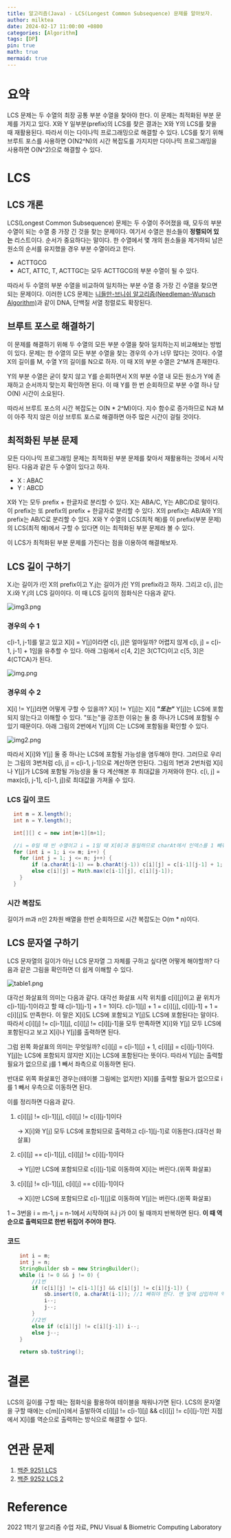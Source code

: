 ```yaml
---
title: 알고리즘(Java) - LCS(Longest Common Subsequence) 문제를 알아보자.
author: milktea
date: 2024-02-17 11:00:00 +0800
categories: [Algorithm]
tags: [DP]
pin: true
math: true
mermaid: true
---
```

# 요약
LCS 문제는 두 수열의 최장 공통 부분 수열을 찾아야 한다. 이 문제는 최적화된 부분 문제를 가지고 있다.
X와 Y 일부분(prefix)의 LCS를 찾은 결과는 X와 Y의 LCS를 찾을 때 재활용된다.
따라서 이는 다이나믹 프로그래밍으로 해결할 수 있다.
LCS를 찾기 위해 브루트 포스를 사용하면 O(N2^N)의 시간 복잡도를 가지지만 다이나믹 프로그래밍을 사용하면 O(N^2)으로 해결할 수 있다.


# LCS
## LCS 개론
LCS(Longest Common Subsequence) 문제는 두 수열이 주어졌을 때, 모두의 부분 수열이 되는 수열 중 가장 긴 것을 찾는 문제이다.
여기서 수열은 원소들이 **정렬되어 있는** 리스트이다.
순서가 중요하다는 말이다.
한 수열에서 몇 개의 원소들을 제거하되 남은 원소의 순서를 유지했을 경우 부분 수열이라고 한다.

- ACTTGCG
- ACT, ATTC, T, ACTTGC는 모두 ACTTGCG의 부분 수열이 될 수 있다.

따라서 두 수열의 부분 수열을 비교하여 일치하는 부분 수열 중 가장 긴 수열을 찾으면 되는 문제이다.
이러한 LCS 문제는 [니들만-브니쉬 알고리즘(Needleman-Wunsch Algorithm)](https://en.wikipedia.org/wiki/Needleman%E2%80%93Wunsch_algorithm)과 같이 DNA, 단백질 서열 정렬로도 확장된다.

## 브루트 포스로 해결하기
이 문제를 해결하기 위해 두 수열의 모든 부분 수열을 찾아 일치하는지 비교해보는 방법이 있다.
문제는 한 수열의 모든 부분 수열을 찾는 경우의 수가 너무 많다는 것이다.
수열 X의 길이를 M, 수열 Y의 길이를 N으로 하자.
이 때 X의 부분 수열은 2^M개 존재한다.

Y의 부분 수열은 굳이 찾지 않고 Y를 순회하면서 X의 부분 수열 내 모든 원소가 Y에 존재하고 순서까지 맞는지 확인하면 된다.
이 때 Y를 한 번 순회하므로 부분 수열 하나 당 O(N) 시간이 소요된다.

따라서 브루트 포스의 시간 복잡도는 O(N * 2^M)이다.
지수 함수로 증가하므로 N과 M이 아주 작지 않은 이상 브루트 포스로 해결하면 아주 많은 시간이 걸릴 것이다.

## 최적화된 부분 문제
모든 다이나믹 프로그래밍 문제는 최적화된 부분 문제를 찾아서 재활용하는 것에서 시작된다.
다음과 같은 두 수열이 있다고 하자.

- X : ABAC
- Y : ABCD

X와 Y는 모두 prefix + 한글자로 분리할 수 있다. X는 ABA/C, Y는 ABC/D로 말이다.
이 prefix는 또 prefix의 prefix + 한글자로 분리할 수 있다.
X의 prefix는 AB/A와 Y의 prefix는 AB/C로 분리할 수 있다.
X와 Y 수열의 LCS(최적 해)를 이 prefix(부분 문제)의 LCS(최적 해)에서 구할 수 있다면 이는 최적화된 부분 문제라 볼 수 있다.

이 LCS가 최적화된 부분 문제를 가진다는 점을 이용하여 해결해보자.

## LCS 길이 구하기
X.i는 길이가 i인 X의 prefix이고 Y.j는 길이가 j인 Y의 prefix라고 하자.
그리고 c[i, j]는 X.i와 Y.j의 LCS 길이이다.
이 때 LCS 길이의 점화식은 다음과 같다.

![img3.png](/assets/img/posts/algorithm/b9251/formula1.png)

### 경우의 수 1
c[i-1, j-1]를 알고 있고 X[i] = Y[j]이라면 c[i, j]은 얼마일까?
어렵지 않게 c[i, j] = c[i-1, j-1] + 1임을 유추할 수 있다.
아래 그림에서 c[4, 2]은 3(CTC)이고 c[5, 3]은 4(CTCA)가 된다.

![img.png](/assets/img/posts/algorithm/b9251/lcs1.png)

### 경우의 수 2
X[i] != Y[j]라면 어떻게 구할 수 있을까?
X[i] != Y[j]는 X[i] ***"또는"*** Y[j]는 LCS에 포함되지 않는다고 이해할 수 있다.
"또는"을 강조한 이유는 둘 중 하나가 LCS에 포함될 수 있기 때문이다.
아래 그림의 2번에서 Y[j]의 C는 LCS에 포함됨을 확인할 수 있다.

![img2.png](/assets/img/posts/algorithm/b9251/lcs2.png)

따라서 X[i]와 Y[j] 둘 중 하나는 LCS에 포함될 가능성을 염두해야 한다.
그러므로 우리는 그림의 3번처럼 c[i, j] = c[i-1, j-1]으로 계산하면 안된다.
그림의 1번과 2번처럼 X[i]나 Y[j]가 LCS에 포함될 가능성을 둘 다 계산해본 후 최대값을 가져와야 한다.
c[i, j] = max(c[i, j-1], c[i-1, j])로 최대값을 가져올 수 있다.

### LCS 길이 코드
```java
  int m = X.length();
  int n = Y.length();

  int[][] c = new int[m+1][n+1];

  //i = 0일 때 빈 수열이고 i = 1일 때 X[0]과 동일하므로 charAt에서 인덱스를 1 빼줘야 한다.
  for (int i = 1; i <= m; i++) {
    for (int j = 1; j <= n; j++) {
        if (a.charAt(i-1) == b.charAt(j-1)) c[i][j] = c[i-1][j-1] + 1;
        else c[i][j] = Math.max(c[i-1][j], c[i][j-1]);
    }
  }
```

### 시간 복잡도
길이가 m과 n인 2차원 배열을 한번 순회하므로 시간 복잡도는 O(m * n)이다.

## LCS 문자열 구하기
LCS 문자열의 길이가 아닌 LCS 문자열 그 자체를 구하고 싶다면 어떻게 해야할까?
다음과 같은 그림을 확인하면 더 쉽게 이해할 수 있다.

![table1.png](/assets/img/posts/algorithm/b9251/table.png)

대각선 화살표의 의미는 다음과 같다.
대각선 화살표 시작 위치를 c[i][j]이고 끝 위치가 c[i-1][j-1]이라고 할 때 c[i-1][j-1] + 1 = 1이다.
c[i-1][j] + 1 = c[i][j], c[i][j-1] + 1 = c[i][j]도 만족한다.
이 말은 X[i]도 LCS에 포함되고 Y[j]도 LCS에 포함된다는 말이다.
따라서 c[i][j] != c[i-1][j], c[i][j] != c[i][j-1]을 모두 만족하면 X[i]와 Y[j] 모두 LCS에 포함된다고 보고 X[i]나 Y[j]를 출력하면 된다.

그럼 왼쪽 화살표의 의미는 무엇일까?
c[i][j] = c[i-1][j] + 1, c[i][j] = c[i][j-1]이다. Y[j]는 LCS에 포함되지 않지만 X[i]는 LCS에 포함된다는 뜻이다.
따라서 Y[j]는 출력할 필요가 없으므로 j를 1 빼서 좌측으로 이동하면 된다.

반대로 위쪽 화살표인 경우는(테이블 그림에는 없지만) X[i]를 출력할 필요가 없으므로 i를 1 빼서 우측으로 이동하면 된다.

이를 정리하면 다음과 같다.
1. c[i][j] != c[i-1][j], c[i][j] != c[i][j-1]이다

   -> X[i]와 Y[j] 모두 LCS에 포함되므로 출력하고 c[i-1][j-1]로 이동한다.(대각선 화살표)
2. c[i][j] == c[i-1][j], c[i][j] != c[i][j-1]이다
 
    -> Y[j]만 LCS에 포함되므로 c[i][j-1]로 이동하여 X[i]는 버린다.(위쪽 화살표)
3. c[i][j] != c[i-1][j], c[i][j] == c[i][j-1]이다

    -> X[i]만 LCS에 포함되므로 c[i-1][j]로 이동하여 Y[j]는 버린다.(왼쪽 화살표)

1 ~ 3번을 i = m-1, j = n-1에서 시작하여 i나 j가 0이 될 때까지 반복하면 된다.
**이 때 역순으로 출력되므로 한번 뒤집어 주어야 한다.**
 
### 코드
```java
    int i = m;
    int j = n;
    StringBuilder sb = new StringBuilder();
    while (i != 0 && j != 0) {
        //1번
        if (c[i][j] != c[i-1][j] && c[i][j] != c[i][j-1]) {
            sb.insert(0, a.charAt(i-1)); //1 빼줘야 한다. 맨 앞에 삽입하여 역순 출력 대체
            i--;
            j--;
        }
        //2번
        else if (c[i][j] != c[i][j-1]) i--;
        else j--;
    }
        
    return sb.toString();
```

# 결론
LCS의 길이를 구할 때는 점화식을 활용하여 테이블을 채워나가면 된다.
LCS의 문자열을 구할 때에는 c[m][n]에서 출발하여 c[i][j] != c[i-1][j] && c[i][j] != c[i][j-1]인 지점에서 X[i]를 역순으로 출력하는 방식으로 해결할 수 있다.

# 연관 문제
1. [백준 9251 LCS](https://www.acmicpc.net/problem/9251)
2. [백준 9252 LCS 2](https://www.acmicpc.net/problem/9252)

# Reference
2022 1학기 알고리즘 수업 자료, PNU Visual & Biometric Computing Laboratory
